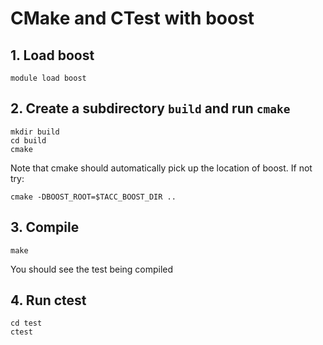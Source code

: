 # CMake and CTest with boost

## 1. Load boost

```
module load boost
```

## 2. Create a subdirectory `build` and run `cmake`

```
mkdir build
cd build
cmake
```

Note that cmake should automatically pick up the location of boost.
If not try:
```
cmake -DBOOST_ROOT=$TACC_BOOST_DIR ..
```

## 3. Compile
```
make
```

You should see the test being compiled

## 4. Run ctest
```
cd test
ctest
```
